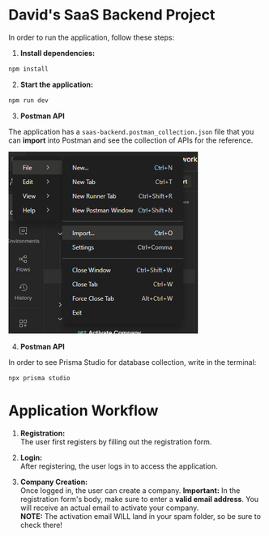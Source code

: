 # David's SaaS Backend Project

In order to run the application, follow these steps:

1.  **Install dependencies:**

```bash
npm install
```

2.  **Start the application:**

```bash
npm run dev
```

3. **Postman API**

The application has a `saas-backend.postman_collection.json` file that you can **import** into Postman and see the collection of APIs for the reference.

![alt text](image.png)

4. **Postman API**

In order to see Prisma Studio for database collection, write in the terminal:

```bash
npx prisma studio
```

# Application Workflow

1. **Registration:**  
   The user first registers by filling out the registration form.

2. **Login:**  
   After registering, the user logs in to access the application.

3. **Company Creation:**  
   Once logged in, the user can create a company.
   **Important:** In the registration form's body, make sure to enter a **valid email address**. You will receive an actual email to activate your company.  
   **NOTE:** The activation email WILL land in your spam folder, so be sure to check there!
